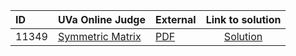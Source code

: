 | ID | UVa Online Judge | External | Link to solution |
|:---|:---|:---|:---:|
| 11349 | [Symmetric Matrix](https://onlinejudge.org/index.php?option=com_onlinejudge&Itemid=8&category=624&page=show_problem&problem=2324) | [PDF](https://onlinejudge.org/external/113/11349.pdf) | [Solution](https://github.com/versenyi98/uva-solutions/tree/main/solutions/11349%20-%20Symmetric%20Matrix)|
